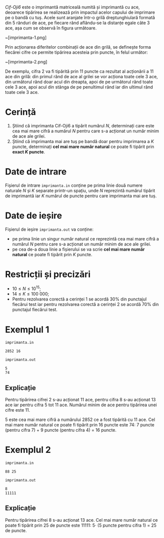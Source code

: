 _Cif-Oji6_ este o imprimantă matriceală numită și imprimantă cu ace, deoarece tipărirea se realizează prin impactul acelor capului de imprimare pe o bandă cu tuș. Acele sunt aranjate într-o grilă dreptunghiulară formată din $5$ rânduri de ace, pe fiecare rând aflându-se la distanțe egale câte $3$ ace, așa cum se observă în figura următoare.

~[imprimanta-1.png]

Prin acționarea diferitelor combinații de ace din grilă, se definește forma fiecărei cifre ce permite tipărirea acesteia prin puncte, în felul următor:

~[imprimanta-2.png]

De exemplu, cifra $2$ va fi tipărită prin $11$ puncte ca rezultat al acționării a $11$ ace din grilă: din primul rând de ace al grilei se vor acționa toate cele $3$ ace, din următorul rând doar acul din dreapta, apoi de pe următorul rând toate cele $3$ ace, apoi acul din stânga de pe penultimul rând iar din ultimul rând toate cele $3$ ace.

# Cerință

1. Știind că imprimanta Cif-Oji6 a tipărit numărul $N$, determinați care este cea mai mare cifră a numărul $N$ pentru care s-a acționat un număr minim de ace ale grilei.
2. Știind că imprimanta mai are tuș pe bandă doar pentru imprimarea a $K$ puncte, determinați **cel mai mare număr natural** ce poate fi tipărit prin **exact $K$ puncte**.

# Date de intrare

Fișierul de intrare `imprimanta.in` conține pe prima linie două numere naturale $N$ și $K$ separate printr-un spațiu, unde $N$ reprezintă numărul tipărit de imprimantă iar $K$ numărul de puncte pentru care imprimanta mai are tuș.

# Date de ieșire

Fișierul de ieșire `imprimanta.out` va conține:

* pe prima linie un singur număr natural ce reprezintă cea mai mare cifră a numărul $N$ pentru care s-a acționat un număr minim de ace ale grilei.
* pe cea de-a doua linie a fișierului se va scrie **cel mai mare număr natural** ce poate fi tipărit prin $K$ puncte.

# Restricții și precizări

* $10 \leq N \leq 10^{15}$;
* $14 \leq K \leq 100 \ 000$;
* Pentru rezolvarea corectă a cerinței $1$ se acordă $30$% din punctajul fiecărui test iar pentru rezolvarea corectă a cerinței $2$ se acordă $70$% din punctajul fiecărui test.

# Exemplul 1

`imprimanta.in`
```
2852 16
```

`imprimanta.out`
```
5
74
```

## Explicație

Pentru tipărirea cifrei $2$ s-au acționat $11$ ace, pentru cifra $8$ s-au acționat $13$ ace iar pentru cifra $5$ tot $11$ ace. Numărul minim de ace pentru tipărirea unei
cifre este $11$.

$5$ este cea mai mare cifră a numărului $2852$ ce a fost tipărită cu $11$ ace. Cel mai mare număr natural ce poate fi tipărit prin $16$ puncte este $74$: $7$ puncte (pentru cifra $7$) + $9$ puncte (pentru cifra $4$) = $16$ puncte.

# Exemplul 2


`imprimanta.in`
```
88 25
```

`imprimanta.out`
```
8
11111
```

## Explicație

Pentru tipărirea cifrei $8$ s-au acționat $13$ ace.
Cel mai mare număr natural ce poate fi tipărit prin $25$ de puncte este $11111$: $5 \cdot$ ($5$ puncte pentru cifra $1$) = $25$ de puncte.

